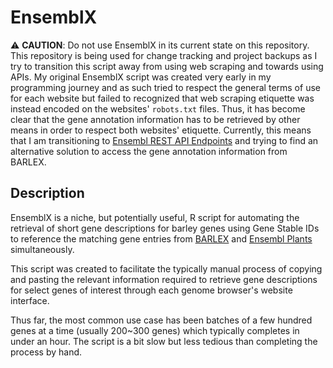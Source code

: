 # EnsemblX

:warning: **CAUTION**: Do not use EnsemblX in its current state on this repository. This repository is being used for change tracking and project backups as I try to transition this script away from using web scraping and towards using APIs. My original EnsemblX script was created very early in my programming journey and as such tried to respect the general terms of use for each website but failed to recognized that web scraping etiquette was instead encoded on the websites' `robots.txt` files. Thus, it has become clear that the gene annotation information has to be retrieved by other means in order to respect both websites' etiquette. Currently, this means that I am transitioning to [Ensembl REST API Endpoints](https://rest.ensembl.org/) and trying to find an alternative solution to access the gene annotation information from BARLEX.

## Description

EnsemblX is a niche, but potentially useful, R script for automating the retrieval of short gene descriptions for barley genes using Gene Stable IDs to reference the matching gene entries from [BARLEX](http://barlex.barleysequence.org/) and [Ensembl Plants](https://plants.ensembl.org/) simultaneously.

This script was created to facilitate the typically manual process of copying and pasting the relevant information required to retrieve gene descriptions for select genes of interest through each genome browser's website interface.

Thus far, the most common use case has been batches of a few hundred genes at a time (usually 200~300 genes) which typically completes in under an hour. The script is a bit slow but less tedious than completing the process by hand.